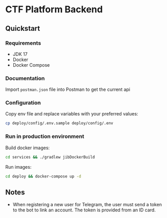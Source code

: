 # CTF Platform Backend

## Quickstart

### Requirements

-   JDK 17
-   Docker
-   Docker Compose

### Documentation

Import `postman.json` file into Postman to get the current api

### Configuration

Copy env file and replace variables with your preferred values:

```bash
cp deploy/config/.env.sample deploy/config/.env
```

### Run in production environment

Build docker images:

```bash
cd services && ./gradlew jibDockerBuild
```

Run images:

```bash
cd deploy && docker-compose up -d
```

## Notes

-   When registering a new user for Telegram, the user must send a token to the bot to link an account. The token is provided from an ID card.
